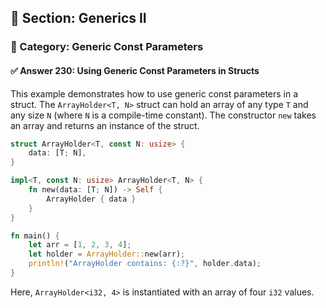 ## 📘 Section: Generics II  
### 🔹 Category: Generic Const Parameters  
#### ✅ Answer 230: Using Generic Const Parameters in Structs

This example demonstrates how to use generic const parameters in a struct. The `ArrayHolder<T, N>` struct can hold an array of any type `T` and any size `N` (where `N` is a compile-time constant). The constructor `new` takes an array and returns an instance of the struct.

```rust
struct ArrayHolder<T, const N: usize> {
    data: [T; N],
}

impl<T, const N: usize> ArrayHolder<T, N> {
    fn new(data: [T; N]) -> Self {
        ArrayHolder { data }
    }
}

fn main() {
    let arr = [1, 2, 3, 4];
    let holder = ArrayHolder::new(arr);
    println!("ArrayHolder contains: {:?}", holder.data);
}
```

Here, `ArrayHolder<i32, 4>` is instantiated with an array of four `i32` values.
